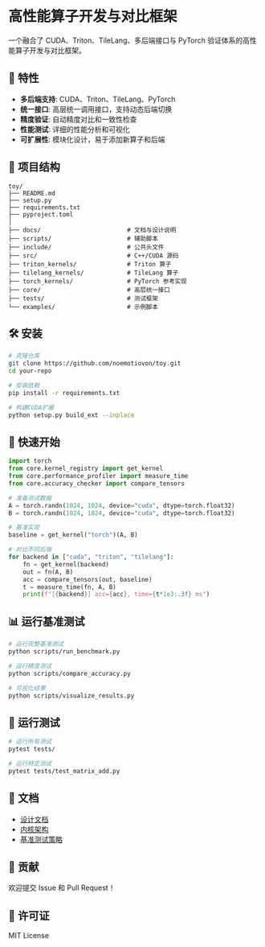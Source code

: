 # 高性能算子开发与对比框架

一个融合了 CUDA、Triton、TileLang、多后端接口与 PyTorch 验证体系的高性能算子开发与对比框架。

## 🚀 特性

- **多后端支持**: CUDA、Triton、TileLang、PyTorch
- **统一接口**: 高层统一调用接口，支持动态后端切换
- **精度验证**: 自动精度对比和一致性检查
- **性能测试**: 详细的性能分析和可视化
- **可扩展性**: 模块化设计，易于添加新算子和后端

## 📁 项目结构

```
toy/
├── README.md
├── setup.py
├── requirements.txt
├── pyproject.toml
│
├── docs/                        # 文档与设计说明
├── scripts/                     # 辅助脚本
├── include/                     # 公共头文件
├── src/                         # C++/CUDA 源码
├── triton_kernels/              # Triton 算子
├── tilelang_kernels/            # TileLang 算子
├── torch_kernels/               # PyTorch 参考实现
├── core/                        # 高层统一接口
├── tests/                       # 测试框架
└── examples/                    # 示例脚本
```

## 🛠️ 安装

```bash
# 克隆仓库
git clone https://github.com/noemotiovon/toy.git
cd your-repo

# 安装依赖
pip install -r requirements.txt

# 构建CUDA扩展
python setup.py build_ext --inplace
```

## 🎯 快速开始

```python
import torch
from core.kernel_registry import get_kernel
from core.performance_profiler import measure_time
from core.accuracy_checker import compare_tensors

# 准备测试数据
A = torch.randn(1024, 1024, device="cuda", dtype=torch.float32)
B = torch.randn(1024, 1024, device="cuda", dtype=torch.float32)

# 基准实现
baseline = get_kernel("torch")(A, B)

# 对比不同后端
for backend in ["cuda", "triton", "tilelang"]:
    fn = get_kernel(backend)
    out = fn(A, B)
    acc = compare_tensors(out, baseline)
    t = measure_time(fn, A, B)
    print(f"[{backend}] acc={acc}, time={t*1e3:.3f} ms")
```

## 📊 运行基准测试

```bash
# 运行完整基准测试
python scripts/run_benchmark.py

# 运行精度测试
python scripts/compare_accuracy.py

# 可视化结果
python scripts/visualize_results.py
```

## 🧪 运行测试

```bash
# 运行所有测试
pytest tests/

# 运行特定测试
pytest tests/test_matrix_add.py
```

## 📖 文档

- [设计文档](docs/design.md)
- [内核架构](docs/kernel_architecture.md)
- [基准测试策略](docs/benchmark_strategy.md)

## 🤝 贡献

欢迎提交 Issue 和 Pull Request！

## 📄 许可证

MIT License
